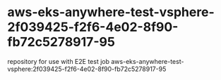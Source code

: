 # aws-eks-anywhere-test-vsphere-2f039425-f2f6-4e02-8f90-fb72c5278917-95
repository for use with E2E test job aws-eks-anywhere-test-vsphere:2f039425-f2f6-4e02-8f90-fb72c5278917-95

